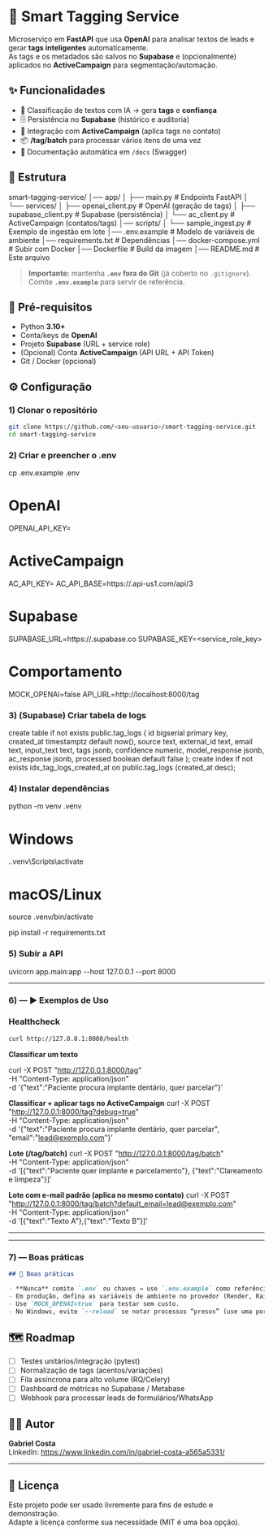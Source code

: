 # 🧠 Smart Tagging Service

Microserviço em **FastAPI** que usa **OpenAI** para analisar textos de leads e gerar **tags inteligentes** automaticamente.  
As tags e os metadados são salvos no **Supabase** e (opcionalmente) aplicados no **ActiveCampaign** para segmentação/automação.

## ✨ Funcionalidades

- 🔎 Classificação de textos com IA → gera **tags** e **confiança**  
- 🗄️ Persistência no **Supabase** (histórico e auditoria)  
- 🎯 Integração com **ActiveCampaign** (aplica tags no contato)  
- 📦 **/tag/batch** para processar vários itens de uma vez  
- 🧰 Documentação automática em `/docs` (Swagger)

## 📁 Estrutura

smart-tagging-service/
│── app/
│ ├── main.py # Endpoints FastAPI
│ └── services/
│ ├── openai_client.py # OpenAI (geração de tags)
│ ├── supabase_client.py # Supabase (persistência)
│ └── ac_client.py # ActiveCampaign (contatos/tags)
│── scripts/
│ └── sample_ingest.py # Exemplo de ingestão em lote
│── .env.example # Modelo de variáveis de ambiente
│── requirements.txt # Dependências
│── docker-compose.yml # Subir com Docker
│── Dockerfile # Build da imagem
│── README.md # Este arquivo

> **Importante:** mantenha **`.env` fora do Git** (já coberto no `.gitignore`).  
> Comite **`.env.example`** para servir de referência.

## 🔧 Pré-requisitos

- Python **3.10+**
- Conta/keys de **OpenAI**
- Projeto **Supabase** (URL + service role)
- (Opcional) Conta **ActiveCampaign** (API URL + API Token)
- Git / Docker (opcional)

## ⚙️ Configuração

### 1) Clonar o repositório
```bash
git clone https://github.com/<seu-usuario>/smart-tagging-service.git
cd smart-tagging-service
```
### 2) Criar e preencher o .env 
cp .env.example .env

# OpenAI
OPENAI_API_KEY=

# ActiveCampaign
AC_API_KEY=
AC_API_BASE=https://<sua-conta>.api-us1.com/api/3

# Supabase
SUPABASE_URL=https://<seu-projeto>.supabase.co
SUPABASE_KEY=<service_role_key>

# Comportamento
MOCK_OPENAI=false
API_URL=http://localhost:8000/tag

### 3) (Supabase) Criar tabela de logs

create table if not exists public.tag_logs (
  id bigserial primary key,
  created_at timestamptz default now(),
  source text,
  external_id text,
  email text,
  input_text text,
  tags jsonb,
  confidence numeric,
  model_response jsonb,
  ac_response jsonb,
  processed boolean default false
);
create index if not exists idx_tag_logs_created_at on public.tag_logs (created_at desc);

### 4) Instalar dependências

python -m venv .venv
# Windows
.\.venv\Scripts\activate
# macOS/Linux
source .venv/bin/activate

pip install -r requirements.txt

### 5) Subir a API

uvicorn app.main:app --host 127.0.0.1 --port 8000


---

### 6) — ▶️ Exemplos de Uso
### Healthcheck
```bash
curl http://127.0.0.1:8000/health
```

**Classificar um texto**

curl -X POST "http://127.0.0.1:8000/tag" \
  -H "Content-Type: application/json" \
  -d '{"text":"Paciente procura implante dentário, quer parcelar"}'

**Classificar + aplicar tags no ActiveCampaign**
curl -X POST "http://127.0.0.1:8000/tag?debug=true" \
  -H "Content-Type: application/json" \
  -d '{"text":"Paciente procura implante dentário, quer parcelar", "email":"lead@exemplo.com"}'

**Lote (/tag/batch)**
curl -X POST "http://127.0.0.1:8000/tag/batch" \
  -H "Content-Type: application/json" \
  -d '[{"text":"Paciente quer implante e parcelamento"},
      {"text":"Clareamento e limpeza"}]'

**Lote com e-mail padrão (aplica no mesmo contato)**
curl -X POST "http://127.0.0.1:8000/tag/batch?default_email=lead@exemplo.com" \
  -H "Content-Type: application/json" \
  -d '[{"text":"Texto A"},{"text":"Texto B"}]'

  
---


---

### **7) — Boas práticas**
```markdown
## 🔐 Boas práticas

- **Nunca** comite `.env` ou chaves → use `.env.example` como referência.  
- Em produção, defina as variáveis de ambiente no provedor (Render, Railway, Fly, etc.).  
- Use `MOCK_OPENAI=true` para testar sem custo.  
- No Windows, evite `--reload` se notar processos “presos” (use uma porta alternativa ou reinicie).
```

## 🗺️ Roadmap

- [ ] Testes unitários/integração (pytest)  
- [ ] Normalização de tags (acentos/variações)  
- [ ] Fila assíncrona para alto volume (RQ/Celery)  
- [ ] Dashboard de métricas no Supabase / Metabase  
- [ ] Webhook para processar leads de formulários/WhatsApp

 ## 🙋‍♂️ Autor

**Gabriel Costa**  
LinkedIn: https://www.linkedin.com/in/gabriel-costa-a565a5331/

---

## 📄 Licença

Este projeto pode ser usado livremente para fins de estudo e demonstração.  
Adapte a licença conforme sua necessidade (MIT é uma boa opção).



